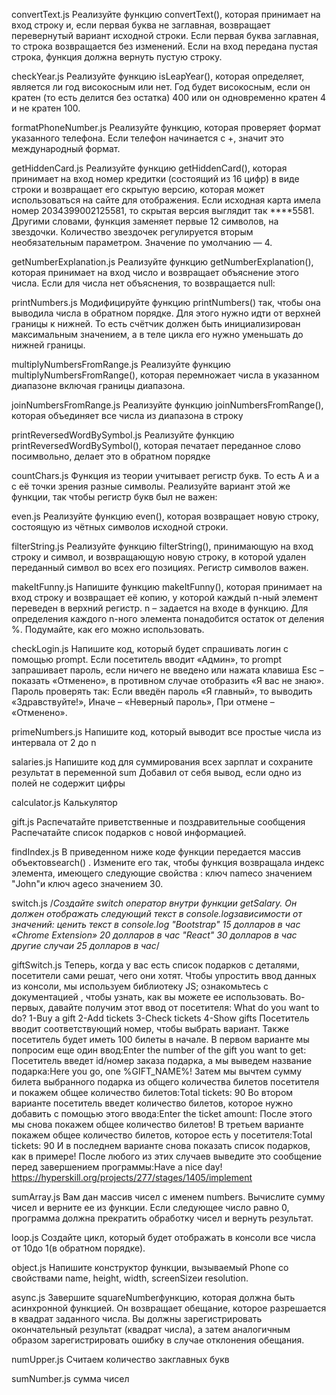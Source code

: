 convertText.js 
Реализуйте функцию convertText(), которая принимает на вход строку и, если первая буква не заглавная, возвращает перевернутый вариант исходной строки. Если первая буква заглавная, то строка возвращается без изменений. Если на вход передана пустая строка, функция должна вернуть пустую строку.

checkYear.js 
Реализуйте функцию isLeapYear(), которая определяет, является ли год високосным или нет. Год будет високосным, если он кратен (то есть делится без остатка) 400 или он одновременно кратен 4 и не кратен 100.

formatPhoneNumber.js 
Реализуйте функцию, которая проверяет формат указанного телефона. Если телефон начинается с +, значит это международный формат.

getHiddenCard.js 
Реализуйте функцию getHiddenCard(), которая принимает на вход номер кредитки (состоящий из 16 цифр) в виде строки и возвращает его скрытую версию, 
которая может использоваться на сайте для отображения. Если исходная карта имела номер 2034399002125581, то скрытая версия выглядит так ****5581. 
Другими словами, функция заменяет первые 12 символов, на звездочки. Количество звездочек регулируется вторым необязательным параметром. Значение по умолчанию — 4.

getNumberExplanation.js
Реализуйте функцию getNumberExplanation(), которая принимает на вход число и возвращает объяснение этого числа. Если для числа нет объяснения, то возвращается null:

printNumbers.js
Модифицируйте функцию printNumbers() так, чтобы она выводила числа в обратном порядке. Для этого нужно идти от верхней границы к нижней. 
То есть счётчик должен быть инициализирован максимальным значением, а в теле цикла его нужно уменьшать до нижней границы.

multiplyNumbersFromRange.js
Реализуйте функцию multiplyNumbersFromRange(), которая перемножает числа в указанном диапазоне включая границы диапазона.

joinNumbersFromRange.js
Реализуйте функцию joinNumbersFromRange(), которая объединяет все числа из диапазона в строку

printReversedWordBySymbol.js
Реализуйте функцию printReversedWordBySymbol(), которая печатает переданное слово посимвольно, делает это в обратном порядке

countChars.js
Функция из теории учитывает регистр букв. То есть A и a с её точки зрения разные символы. Реализуйте вариант этой же функции, так чтобы регистр букв был не важен:

even.js
Реализуйте функцию even(), которая возвращает новую строку, состоящую из чётных символов исходной строки.

filterString.js
Реализуйте функцию filterString(), принимающую на вход строку и символ, и возвращающую новую строку, в которой удален переданный символ во всех его позициях. Регистр символов важен.

makeItFunny.js
Напишите функцию makeItFunny(), которая принимает на вход строку и возвращает её копию, у которой каждый n-ный элемент переведен в верхний регистр. n – задается на входе в функцию.
Для определения каждого n-ного элемента понадобится остаток от деления %. Подумайте, как его можно использовать.

checkLogin.js
Напишите код, который будет спрашивать логин с помощью prompt.
Если посетитель вводит «Админ», то prompt запрашивает пароль, если ничего не введено или нажата клавиша Esc – показать «Отменено», в противном случае отобразить «Я вас не знаю».
Пароль проверять так:
Если введён пароль «Я главный», то выводить «Здравствуйте!»,
Иначе – «Неверный пароль»,
При отмене – «Отменено».

primeNumbers.js
Напишите код, который выводит все простые числа из интервала от 2 до n

salaries.js
Напишите код для суммирования всех зарплат и сохраните результат в переменной sum
Добавил от себя вывод, если одно из полей не содержит цифры

calculator.js
Калькулятор

gift.js
Распечатайте приветственные и поздравительные сообщения
Распечатайте список подарков с новой информацией.

findIndex.js
В приведенном ниже коде функции передается массив объектовsearch() . 
Измените его так, чтобы функция возвращала индекс элемента, имеющего следующие свойства : 
ключ nameсо значением "John"и ключ ageсо значением 30.

switch.js
/*Cоздайте switch оператор внутри функции getSalary. Он должен отображать следующий текст в console.logзависимости от значений:
ценить	текст в console.log
"Bootstrap" 15 долларов в час
«Chrome Extension» 20 долларов в час
"React" 30 долларов в час
другие случаи 25 долларов в час*/

giftSwitch.js
Теперь, когда у вас есть список подарков с деталями, посетители сами решат, чего они хотят.
Чтобы упростить ввод данных из консоли, мы используем библиотеку JS; ознакомьтесь с документацией , чтобы узнать, как вы можете ее использовать.
Во-первых, давайте получим этот ввод от посетителя:
What do you want to do?
1-Buy a gift 2-Add tickets 3-Check tickets 4-Show gifts
Посетитель вводит соответствующий номер, чтобы выбрать вариант. Также посетитель будет иметь 100 билеты в начале.
В первом варианте мы попросим еще один ввод:Enter the number of the gift you want to get:
Посетитель введет id/номер заказа подарка, а мы выведем название подарка:Here you go, one %GIFT_NAME%!
Затем мы вычтем сумму билета выбранного подарка из общего количества билетов посетителя и покажем общее количество билетов:Total tickets: 90
Во втором варианте посетитель введет количество билетов, которое нужно добавить с помощью этого ввода:Enter the ticket amount:
После этого мы снова покажем общее количество билетов!
В третьем варианте покажем общее количество билетов, которое есть у посетителя:Total tickets: 90
И в последнем варианте снова показать список подарков, как в примере!
После любого из этих случаев выведите это сообщение перед завершением программы:Have a nice day!
https://hyperskill.org/projects/277/stages/1405/implement

sumArray.js
Вам дан массив чисел с именем numbers. 
Вычислите сумму чисел и верните ее из функции. 
Если следующее число равно 0, программа должна прекратить обработку чисел и вернуть результат.

loop.js
Создайте цикл, который будет отображать в консоли все числа от 10до 1(в обратном порядке).

object.js
Напишите конструктор функции, вызываемый Phone со свойствами name, height, width, screenSizeи resolution.

async.js
Завершите squareNumberфункцию, которая должна быть асинхронной функцией. 
Он возвращает обещание, которое разрешается в квадрат заданного числа. 
Вы должны зарегистрировать окончательный результат (квадрат числа), 
а затем аналогичным образом зарегистрировать ошибку в случае отклонения обещания.

numUpper.js
Считаем количество закглавных букв

sumNumber.js
сумма чисел
